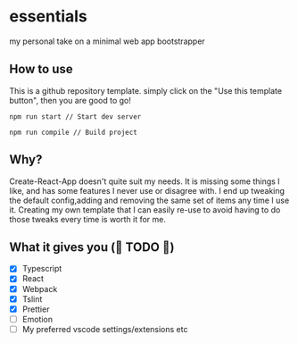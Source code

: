 # essentials

my personal take on a minimal web app bootstrapper

## How to use

This is a github repository template. simply click on the "Use this template button", then you are good to go!

`npm run start // Start dev server`

`npm run compile // Build project`

## Why?

Create-React-App doesn't quite suit my needs. It is missing some things I like, and has some features I never use or disagree with. I end up tweaking the default config,adding and removing the same set of items any time I use it. Creating my own template that I can easily re-use to avoid having to do those tweaks every time is worth it for me.

## What it gives you (🦄 TODO 🦄)

- [x] Typescript
- [x] React
- [x] Webpack
- [x] Tslint
- [x] Prettier
- [ ] Emotion
- [ ] My preferred vscode settings/extensions etc
